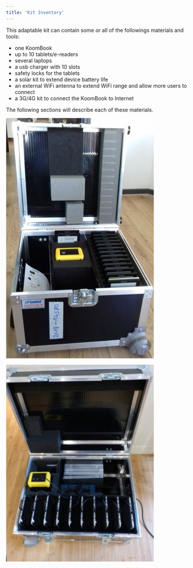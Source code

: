 ```yaml
---
title: 'Kit Inventory'
---
```


This adaptable kit can contain some or all of the followings materials and tools:
* one KoomBook
* up to 10 tablets/e-readers
* several laptops
* a usb charger with 10 slots
* safety locks for the tablets
* a solar kit to extend device battery life
* an external WiFi antenna to extend WiFi range and allow more users to connect
* a 3G/4G kit to connect the KoomBook to Internet

The following sections will describe each of these materials.



![](20180518_103417.jpg)

![](flightcase.jpg)